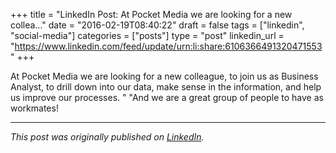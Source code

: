 +++
title = "LinkedIn Post: At Pocket Media we are looking for a new collea..."
date = "2016-02-19T08:40:22"
draft = false
tags = ["linkedin", "social-media"]
categories = ["posts"]
type = "post"
linkedin_url = "https://www.linkedin.com/feed/update/urn:li:share:6106366491320471553"
+++

At Pocket Media we are looking for a new colleague, to join us as Business Analyst, to drill down into our data, make sense in the information, and help us improve our processes. 
"
"And we are a great group of people to have as workmates!

---

*This post was originally published on [LinkedIn](https://www.linkedin.com/in/adrianmoreno/recent-activity/all/).*